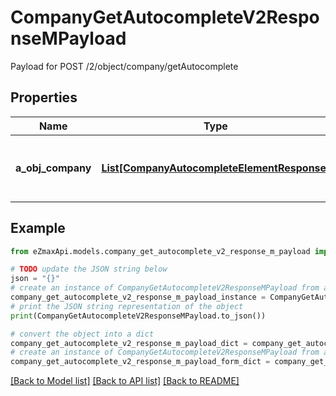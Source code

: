 # CompanyGetAutocompleteV2ResponseMPayload

Payload for POST /2/object/company/getAutocomplete

## Properties

Name | Type | Description | Notes
------------ | ------------- | ------------- | -------------
**a_obj_company** | [**List[CompanyAutocompleteElementResponse]**](CompanyAutocompleteElementResponse.md) | An array of Company autocomplete element response. | 

## Example

```python
from eZmaxApi.models.company_get_autocomplete_v2_response_m_payload import CompanyGetAutocompleteV2ResponseMPayload

# TODO update the JSON string below
json = "{}"
# create an instance of CompanyGetAutocompleteV2ResponseMPayload from a JSON string
company_get_autocomplete_v2_response_m_payload_instance = CompanyGetAutocompleteV2ResponseMPayload.from_json(json)
# print the JSON string representation of the object
print(CompanyGetAutocompleteV2ResponseMPayload.to_json())

# convert the object into a dict
company_get_autocomplete_v2_response_m_payload_dict = company_get_autocomplete_v2_response_m_payload_instance.to_dict()
# create an instance of CompanyGetAutocompleteV2ResponseMPayload from a dict
company_get_autocomplete_v2_response_m_payload_form_dict = company_get_autocomplete_v2_response_m_payload.from_dict(company_get_autocomplete_v2_response_m_payload_dict)
```
[[Back to Model list]](../README.md#documentation-for-models) [[Back to API list]](../README.md#documentation-for-api-endpoints) [[Back to README]](../README.md)


